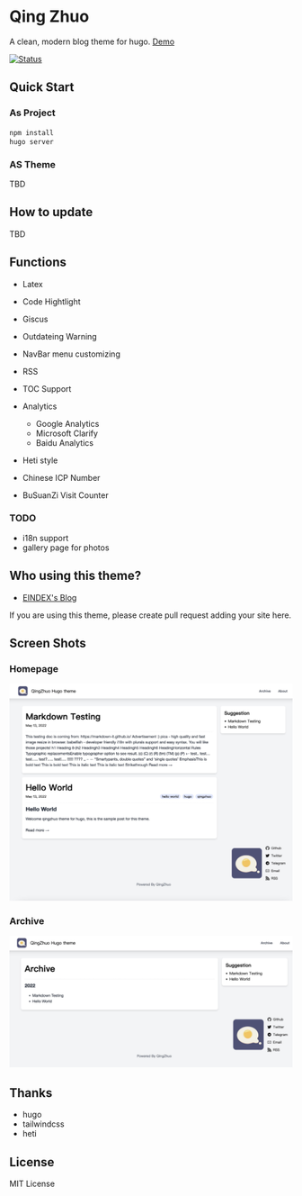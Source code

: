 # Qing Zhuo

A clean, modern blog theme for hugo. [Demo](https://eindex.github.io/qingzhuo)

[![Status](https://github.com/EINDEX/qingzhuo/actions/workflows/build.yaml/badge.svg)](https://github.com/EINDEX/qingzhuo/actions/workflows/build.yaml)


## Quick Start

### As Project

```
npm install
hugo server
```

### AS Theme
TBD

## How to update

TBD

## Functions

- Latex
- Code Hightlight

- Giscus
- Outdateing Warning
- NavBar menu customizing
- RSS
- TOC Support

- Analytics
    - Google Analytics
    - Microsoft Clarify
    - Baidu Analytics

- Heti style
- Chinese ICP Number
- BuSuanZi Visit Counter

### TODO
- i18n support
- gallery page for photos


## Who using this theme?

- [EINDEX's Blog](https://eindex.me)

If you are using this theme, please create pull request adding your site here.

## Screen Shots

### Homepage
![](/docs/imgs/index-page.jpg)

### Archive
![](/docs/imgs/archive-page.jpg)

## Thanks
- hugo
- tailwindcss
- heti

## License
MIT License